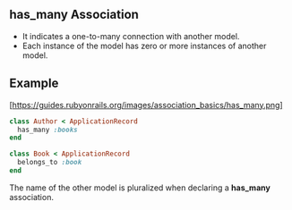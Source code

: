 ## has_many Association
- It indicates a one-to-many connection with another model.
- Each instance of the model has zero or more instances of another model.
## Example
[https://guides.rubyonrails.org/images/association_basics/has_many.png]
````ruby
class Author < ApplicationRecord
  has_many :books
end

class Book < ApplicationRecord
  belongs_to :book
end
````
The name of the other model is pluralized when declaring a **has_many** association.
